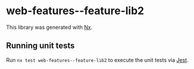 # web-features--feature-lib2

This library was generated with [Nx](https://nx.dev).

## Running unit tests

Run `nx test web-features--feature-lib2` to execute the unit tests via [Jest](https://jestjs.io).
